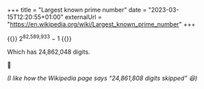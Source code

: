 +++
title = "Largest known prime number"
date = "2023-03-15T12:20:55+01:00"
externalUrl = "https://en.wikipedia.org/wiki/Largest_known_prime_number"
+++

{{<raw>}}
2<sup>82,589,933</sup> − 1
{{</raw>}}

Which has 24,862,048 digits.

🤯

_(I like how the Wikipedia page says “24,861,808 digits skipped” 😆)_
